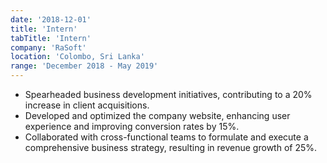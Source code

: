 ```yaml
---
date: '2018-12-01'
title: 'Intern'
tabTitle: 'Intern'
company: 'RaSoft'
location: 'Colombo, Sri Lanka'
range: 'December 2018 - May 2019'
---
```


- Spearheaded business development initiatives, contributing to a 20% increase in client acquisitions.
- Developed and optimized the company website, enhancing user experience and improving conversion rates by 15%.
- Collaborated with cross-functional teams to formulate and execute a comprehensive business strategy, resulting in revenue growth of 25%.
